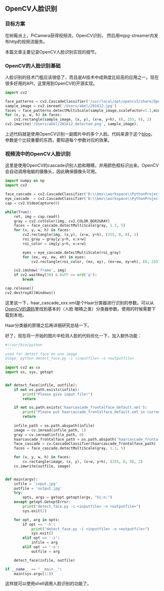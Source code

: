 ## OpenCV人脸识别

### 目标方案

在树莓派上，PiCamera获得视频流，OpenCV识别， 然后用mjpg-streamer内发布http的视频流服务。

本篇文章主要记录OpenCV人脸识别实现的细节。

### OpenCV的人脸识别基础

人脸识别的技术门槛应该很低了，而且是AI技术中成熟度比较高的应用之一。现在很多好用的API，这里用到OpenCV的开源实现。

```Python
import cv2

face_patterns = cv2.CascadeClassifier('/usr/local/opt/opencv3/share/OpenCV/haarcascades/haarcascade_frontalface_default.xml')
sample_image = cv2.imread('/Users/abel/201612.jpg')
faces = face_patterns.detectMultiScale(sample_image,scaleFactor=1.1,minNeighbors=5,minSize=(100, 100))
for (x, y, w, h) in faces:
    cv2.rectangle(sample_image, (x, y), (x+w, y+h), (0, 255, 0), 2)
cv2.imwrite('/Users/abel/201612_detected.png', sample_image);
```

上述代码就是使用OpenCV识别一副图片中的多个人脸。代码来源于这个[blog](http://blog.csdn.net/wireless_com/article/details/64120516)， 参数是个比较重要的东西，要知道每个参数对应的效果。

### 视频流中的OpenCV人脸识别

这里是使用OpenCV的cascade识别人脸和眼睛，并用颜色框标识出来。OpenCV会自动调用电脑的摄像头，因此确保摄像头可用。

```python
import numpy as np
import cv2

face_cascade = cv2.CascadeClassifier('D:\\bms\\workspace\\PythonProjects\\OpenCVDemo\\haarcascade_frontalface_default.xml')
eye_cascade  = cv2.CascadeClassifier('D:\\bms\\workspace\\PythonProjects\\OpenCVDemo\\haarcascade_eye.xml')
cap = cv2.VideoCapture(0)

while(True):
    ret, img = cap.read()
    gray = cv2.cvtColor(img, cv2.COLOR_BGR2GRAY)
    faces = face_cascade.detectMultiScale(gray, 1.3, 5)
    for (x, y, w, h) in faces:
        cv2.rectangle(img, (x,y), (x+w, y+h), (255, 0, 0), 2)
        roi_gray = gray[y:y+h, x:x+w]
        roi_color = img[y:y+h, x:x+w]

        eyes = eye_cascade.detectMultiScale(roi_gray)
        for (ex, ey, ew, eh) in eyes:
            cv2.rectangle(roi_color, (ex, ey), (ex+ew, ey+eh), (0, 255, 0), 2)

    cv2.imshow('frame', img)
    if cv2.waitKey(30) & 0xFF == ord('q'):
        break

cap.release()
cv2.destroyAllWindows()
```

这里说一下，haar_cascade_xxx.xml是个Haar分类器进行识别的参数。可以从[OpenCV的源码](https://github.com/opencv/opencv/tree/master/data/haarcascades)里找到基本的（人脸 眼睛之类）分类器参数。使用的时候需要下载到本地。

Haar分类器的原理之后再详细研究总结一下。

好了，现在将一开始的图片中检测人脸的代码优化一下，加入额外功能：

```Python
#!/usr/bin/python
'''
used for detect face on one image
Usage: python detect_face.py -i <inputfile> -o <outputfile>
'''
import cv2 as cv
import os, sys, getopt


def detect_face(infile, outfile):
    if not os.path.exists(infile):
        print("Please give input file!")
        return

    if not os.path.exists('haarcascade_frontalface_default.xml'):
        print("Please put haarcascade_frontalface_default.xml in current dir")
        return 
    
    infile_path = os.path.abspath(infile)
    image = cv.imread(infile_path, 1)
    gray = cv.imread(infile_path, 0)
    haarcascade_frontalface_path = os.path.abspath('haarcascade_frontalface_default.xml')
    face_cascade = cv.CascadeClassifier(haarcascade_frontalface_path)
    faces = face_cascade.detectMultiScale(gray, 1.1, 5)

    for (x, y, w, h) in faces:
        cv.rectangle(image, (x, y), (x+w, y+h), (255, 0, 0), 2)
    cv.imwrite(outfile, image)


def main(argv):
    infile = 'input.jpg'
    outfile = 'output.jpg'
    try:
        opts, args = getopt.getopt(argv, "hi:o:")
    except getopt.GetoptError:
        print("detect_face.py -i <inputfile> -o <outputfile>")
        sys.exit(2)

    for opt, arg in opts:
        if opt == '-h':
            print("detect_face.py -i <inputfile> -o <outputfile>")
            sys.exit()
        elif opt == '-i':
            infile = arg
        elif opt == '-o':
            outfile = arg

    detect_face(infile, outfile)

if __name__ == "__main__":
    main(sys.argv[1:])
```

这样就可以使用shell调用人脸识别的功能了。

